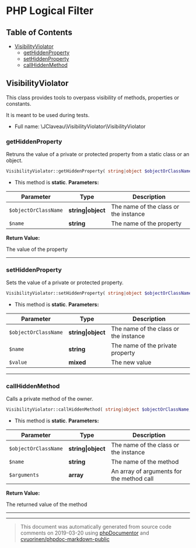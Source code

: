 # PHP Logical Filter

## Table of Contents

* [VisibilityViolator](#visibilityviolator)
    * [getHiddenProperty](#gethiddenproperty)
    * [setHiddenProperty](#sethiddenproperty)
    * [callHiddenMethod](#callhiddenmethod)

## VisibilityViolator

This class provides tools to overpass visibility of methods, properties or
constants.

It is meant to be used during tests.

* Full name: \JClaveau\VisibilityViolator\VisibilityViolator


### getHiddenProperty

Retruns the value of a private or protected property from a static class
or an object.

```php
VisibilityViolator::getHiddenProperty( string|object $objectOrClassName, string $name ): mixed
```



* This method is **static**.
**Parameters:**

| Parameter | Type | Description |
|-----------|------|-------------|
| `$objectOrClassName` | **string&#124;object** | The name of the class or the instance |
| `$name` | **string** | The name of the property |


**Return Value:**

The value of the property



---

### setHiddenProperty

Sets the value of a private or protected property.

```php
VisibilityViolator::setHiddenProperty( string|object $objectOrClassName, string $name, mixed $value )
```



* This method is **static**.
**Parameters:**

| Parameter | Type | Description |
|-----------|------|-------------|
| `$objectOrClassName` | **string&#124;object** | The name of the class or the instance |
| `$name` | **string** | The name of the private property |
| `$value` | **mixed** | The new value |




---

### callHiddenMethod

Calls a private method of the owner.

```php
VisibilityViolator::callHiddenMethod( string|object $objectOrClassName, string $name, array $arguments = array() ): mixed
```



* This method is **static**.
**Parameters:**

| Parameter | Type | Description |
|-----------|------|-------------|
| `$objectOrClassName` | **string&#124;object** | The name of the class or the instance |
| `$name` | **string** | The name of the method |
| `$arguments` | **array** | An array of arguments for the method call |


**Return Value:**

The returned value of the method



---



--------
> This document was automatically generated from source code comments on 2019-03-20 using [phpDocumentor](http://www.phpdoc.org/) and [cvuorinen/phpdoc-markdown-public](https://github.com/cvuorinen/phpdoc-markdown-public)

